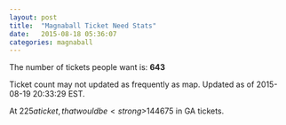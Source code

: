```yaml
---
layout: post
title:  "Magnaball Ticket Need Stats"
date:   2015-08-18 05:36:07
categories: magnaball
---
```


The number of tickets people want is: <strong>643</strong>

Ticket count may not updated as frequently as map. Updated as of 2015-08-19 20:33:29 EST.

At $225 a ticket, that would be <strong>$144675</strong> in GA tickets.